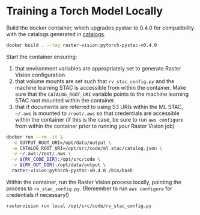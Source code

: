# Training a Torch Model Locally

Build the docker container, which upgrades pystac to 0.4.0 for compatibility with the catalogs generated in [catalogs](../catalogs).

```bash
docker build . --tag raster-vision:pytorch-pystac-v0.4.0
```

Start the container ensuring:

1. that environment variables are appropriately set to generate Raster Vision configuration.
2. that volume mounts are set such that `rv_stac_config.py` and the machine learning STAC is accessible from within the container. Make sure that the `CATALOG_ROOT_URI` variable points to the machine learning STAC root mounted within the container.
3. that if documents are referred to using S3 URIs within the ML STAC, `~/.aws` is mounted to `/root/.aws` so that credentials are accessible within the container (if this is the case, be sure to run `aws configure` from within the container prior to running your Raster Vision job)

```bash
docker run --rm -it \
  -e OUTPUT_ROOT_URI=/opt/data/output \
  -e CATALOG_ROOT_URI=/opt/src/code/ml_stac/catalog.json \
  -v ~/.aws:/root/.aws \
  -v ${RV_CODE_DIR}:/opt/src/code \
  -v ${RV_OUT_DIR}:/opt/data/output \
  raster-vision:pytorch-pystac-v0.4.0 /bin/bash
```

Within the container, run the Raster Vision process locally, pointing the process to `rv_stac_config.py`. (Remember to run `aws configure` for credentials if necessary!)

```bash
rastervision run local /opt/src/code/rv_stac_config.py
```

